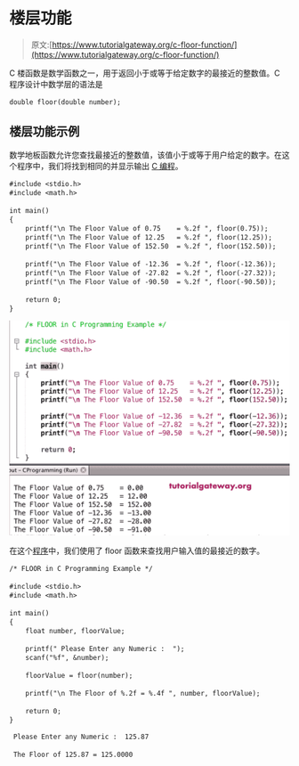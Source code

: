 # 楼层功能

> 原文:[https://www.tutorialgateway.org/c-floor-function/](https://www.tutorialgateway.org/c-floor-function/)

C 楼函数是数学函数之一，用于返回小于或等于给定数字的最接近的整数值。C 程序设计中数学层的语法是

```
double floor(double number);
```

## 楼层功能示例

数学地板函数允许您查找最接近的整数值，该值小于或等于用户给定的数字。在这个程序中，我们将找到相同的并显示输出 [C 编程](https://www.tutorialgateway.org/c-programming/)。

```
#include <stdio.h>
#include <math.h>

int main()
{
    printf("\n The Floor Value of 0.75    = %.2f ", floor(0.75));
    printf("\n The Floor Value of 12.25   = %.2f ", floor(12.25));    
    printf("\n The Floor Value of 152.50  = %.2f ", floor(152.50));

    printf("\n The Floor Value of -12.36  = %.2f ", floor(-12.36)); 
    printf("\n The Floor Value of -27.82  = %.2f ", floor(-27.32));  
    printf("\n The Floor Value of -90.50  = %.2f ", floor(-90.50));

    return 0;
}
```

![C floor Function 1](img/4bd06366aed8044c21c2ebc5baae8183.png)

在这个[程序](https://www.tutorialgateway.org/c-programming-examples/)中，我们使用了 floor 函数来查找用户输入值的最接近的数字。

```
/* FLOOR in C Programming Example */

#include <stdio.h>
#include <math.h>

int main()
{
    float number, floorValue;

    printf(" Please Enter any Numeric :  ");
    scanf("%f", &number);

    floorValue = floor(number);

    printf("\n The Floor of %.2f = %.4f ", number, floorValue);

    return 0;
}
```

```
 Please Enter any Numeric :  125.87

 The Floor of 125.87 = 125.0000
```
